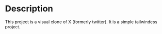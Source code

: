 # Description

This project is a visual clone of X (formerly twitter). It is a simple tailwindcss project.
